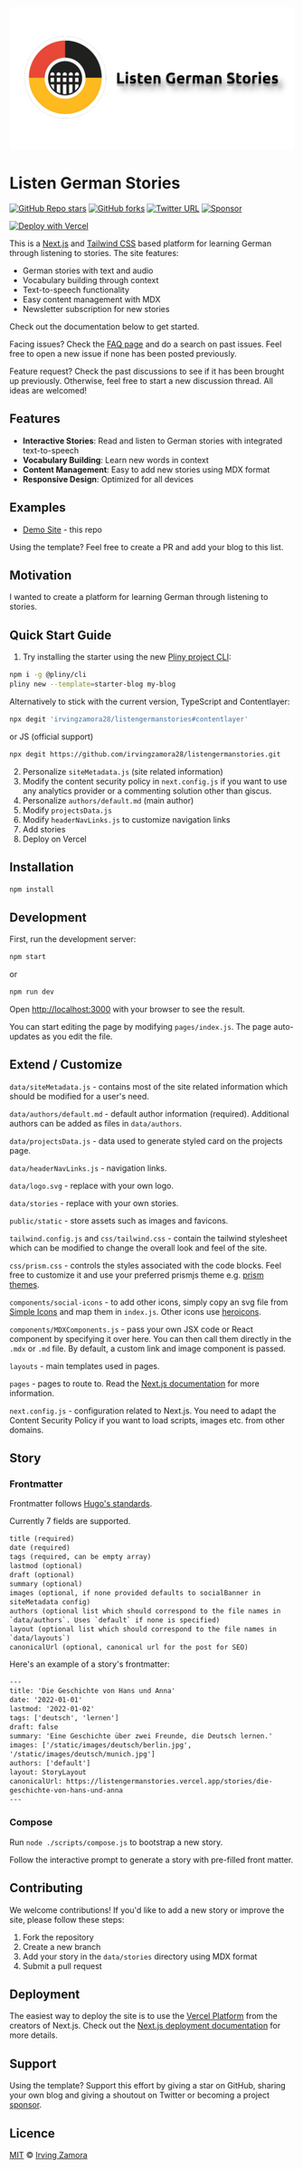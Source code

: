 ![tailwind-nextjs-banner](/public/static/images/twitter-card.png)

# Listen German Stories

[![GitHub Repo stars](https://img.shields.io/github/stars/irvingzamora28/listengermanstories?style=social)](https://GitHub.com/irvingzamora28/listengermanstories/stargazers/)
[![GitHub forks](https://img.shields.io/github/forks/irvingzamora28/listengermanstories?style=social)](https://GitHub.com/irvingzamora28/listengermanstories/network/)
[![Twitter URL](https://img.shields.io/twitter/url?style=social&url=https%3A%2F%2Ftwitter.com%2Firvingzamora)](https://twitter.com/irvingzamora)
[![Sponsor](https://img.shields.io/static/v1?label=Sponsor&message=%E2%9D%A4&logo=GitHub&link=https://github.com/sponsors/irvingzamora28)](https://github.com/sponsors/irvingzamora28)

[![Deploy with Vercel](https://vercel.com/button)](https://vercel.com/new/git/external?repository-url=https://github.com/irvingzamora28/listengermanstories)

This is a [Next.js](https://nextjs.org/) and [Tailwind CSS](https://tailwindcss.com/) based platform for learning German through listening to stories. The site features:

- German stories with text and audio
- Vocabulary building through context
- Text-to-speech functionality
- Easy content management with MDX
- Newsletter subscription for new stories

Check out the documentation below to get started.

Facing issues? Check the [FAQ page](https://github.com/irvingzamora28/listengermanstories/wiki) and do a search on past issues. Feel free to open a new issue if none has been posted previously.

Feature request? Check the past discussions to see if it has been brought up previously. Otherwise, feel free to start a new discussion thread. All ideas are welcomed!

## Features

- **Interactive Stories**: Read and listen to German stories with integrated text-to-speech
- **Vocabulary Building**: Learn new words in context
- **Content Management**: Easy to add new stories using MDX format
- **Responsive Design**: Optimized for all devices

## Examples

- [Demo Site](https://listengermanstories.vercel.app/) - this repo

Using the template? Feel free to create a PR and add your blog to this list.

## Motivation

I wanted to create a platform for learning German through listening to stories.

## Quick Start Guide

1. Try installing the starter using the new [Pliny project CLI](https://github.com/timlrx/pliny):

```bash
npm i -g @pliny/cli
pliny new --template=starter-blog my-blog
```

Alternatively to stick with the current version, TypeScript and Contentlayer:

```bash
npx degit 'irvingzamora28/listengermanstories#contentlayer'
```

or JS (official support)

```bash
npx degit https://github.com/irvingzamora28/listengermanstories.git
```

2. Personalize `siteMetadata.js` (site related information)
3. Modify the content security policy in `next.config.js` if you want to use
   any analytics provider or a commenting solution other than giscus.
4. Personalize `authors/default.md` (main author)
5. Modify `projectsData.js`
6. Modify `headerNavLinks.js` to customize navigation links
7. Add stories
8. Deploy on Vercel

## Installation

```bash
npm install
```

## Development

First, run the development server:

```bash
npm start
```

or

```bash
npm run dev
```

Open [http://localhost:3000](http://localhost:3000) with your browser to see the result.

You can start editing the page by modifying `pages/index.js`. The page auto-updates as you edit the file.

## Extend / Customize

`data/siteMetadata.js` - contains most of the site related information which should be modified for a user's need.

`data/authors/default.md` - default author information (required). Additional authors can be added as files in `data/authors`.

`data/projectsData.js` - data used to generate styled card on the projects page.

`data/headerNavLinks.js` - navigation links.

`data/logo.svg` - replace with your own logo.

`data/stories` - replace with your own stories.

`public/static` - store assets such as images and favicons.

`tailwind.config.js` and `css/tailwind.css` - contain the tailwind stylesheet which can be modified to change the overall look and feel of the site.

`css/prism.css` - controls the styles associated with the code blocks. Feel free to customize it and use your preferred prismjs theme e.g. [prism themes](https://github.com/PrismJS/prism-themes).

`components/social-icons` - to add other icons, simply copy an svg file from [Simple Icons](https://simpleicons.org/) and map them in `index.js`. Other icons use [heroicons](https://heroicons.com/).

`components/MDXComponents.js` - pass your own JSX code or React component by specifying it over here. You can then call them directly in the `.mdx` or `.md` file. By default, a custom link and image component is passed.

`layouts` - main templates used in pages.

`pages` - pages to route to. Read the [Next.js documentation](https://nextjs.org/docs) for more information.

`next.config.js` - configuration related to Next.js. You need to adapt the Content Security Policy if you want to load scripts, images etc. from other domains.

## Story

### Frontmatter

Frontmatter follows [Hugo's standards](https://gohugo.io/content-management/front-matter/).

Currently 7 fields are supported.

```
title (required)
date (required)
tags (required, can be empty array)
lastmod (optional)
draft (optional)
summary (optional)
images (optional, if none provided defaults to socialBanner in siteMetadata config)
authors (optional list which should correspond to the file names in `data/authors`. Uses `default` if none is specified)
layout (optional list which should correspond to the file names in `data/layouts`)
canonicalUrl (optional, canonical url for the post for SEO)
```

Here's an example of a story's frontmatter:

```
---
title: 'Die Geschichte von Hans und Anna'
date: '2022-01-01'
lastmod: '2022-01-02'
tags: ['deutsch', 'lernen']
draft: false
summary: 'Eine Geschichte über zwei Freunde, die Deutsch lernen.'
images: ['/static/images/deutsch/berlin.jpg', '/static/images/deutsch/munich.jpg']
authors: ['default']
layout: StoryLayout
canonicalUrl: https://listengermanstories.vercel.app/stories/die-geschichte-von-hans-und-anna
---
```

### Compose

Run `node ./scripts/compose.js` to bootstrap a new story.

Follow the interactive prompt to generate a story with pre-filled front matter.

## Contributing

We welcome contributions! If you'd like to add a new story or improve the site, please follow these steps:

1. Fork the repository
2. Create a new branch
3. Add your story in the `data/stories` directory using MDX format
4. Submit a pull request

## Deployment

The easiest way to deploy the site is to use the [Vercel Platform](https://vercel.com) from the creators of Next.js. Check out the [Next.js deployment documentation](https://nextjs.org/docs/deployment) for more details.

## Support

Using the template? Support this effort by giving a star on GitHub, sharing your own blog and giving a shoutout on Twitter or becoming a project [sponsor](https://github.com/sponsors/irvingzamora28).

## Licence

[MIT](https://github.com/irvingzamora28/listengermanstories/blob/master/LICENSE) © [Irving Zamora](https://www.irvingzamora.com)

